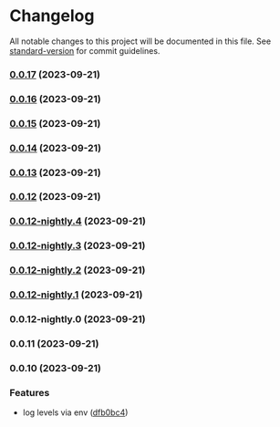 # Changelog

All notable changes to this project will be documented in this file. See [standard-version](https://github.com/conventional-changelog/standard-version) for commit guidelines.

### [0.0.17](https://github.com/ImLunaHey/logger/compare/v0.0.16...v0.0.17) (2023-09-21)

### [0.0.16](https://github.com/ImLunaHey/logger/compare/v0.0.15...v0.0.16) (2023-09-21)

### [0.0.15](https://github.com/ImLunaHey/logger/compare/v0.0.14...v0.0.15) (2023-09-21)

### [0.0.14](https://github.com/ImLunaHey/logger/compare/v0.0.13...v0.0.14) (2023-09-21)

### [0.0.13](https://github.com/ImLunaHey/logger/compare/v0.0.12...v0.0.13) (2023-09-21)

### [0.0.12](https://github.com/ImLunaHey/logger/compare/v0.0.12-nightly.4...v0.0.12) (2023-09-21)

### [0.0.12-nightly.4](https://github.com/ImLunaHey/logger/compare/v0.0.12-nightly.3...v0.0.12-nightly.4) (2023-09-21)

### [0.0.12-nightly.3](https://github.com/ImLunaHey/logger/compare/v0.0.12-nightly.2...v0.0.12-nightly.3) (2023-09-21)

### [0.0.12-nightly.2](https://github.com/ImLunaHey/logger/compare/v0.0.12-nightly.1...v0.0.12-nightly.2) (2023-09-21)

### [0.0.12-nightly.1](https://github.com/ImLunaHey/logger/compare/v0.0.12-nightly.0...v0.0.12-nightly.1) (2023-09-21)

### 0.0.12-nightly.0 (2023-09-21)

### 0.0.11 (2023-09-21)

### 0.0.10 (2023-09-21)


### Features

* log levels via env ([dfb0bc4](https://github.com/ImLunaHey/logger/commit/dfb0bc4bf16fb27debe57c976e49104e6da59261))
